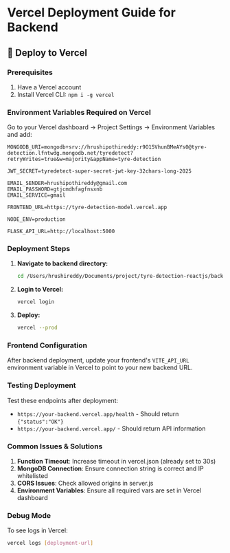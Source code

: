 # Vercel Deployment Guide for Backend

## 🚀 Deploy to Vercel

### Prerequisites
1. Have a Vercel account
2. Install Vercel CLI: `npm i -g vercel`

### Environment Variables Required on Vercel

Go to your Vercel dashboard → Project Settings → Environment Variables and add:

```
MONGODB_URI=mongodb+srv://hrushipothireddy:r9O15VhunBMeAYs0@tyre-detection.lfntwdg.mongodb.net/tyredetect?retryWrites=true&w=majority&appName=tyre-detection

JWT_SECRET=tyredetect-super-secret-jwt-key-32chars-long-2025

EMAIL_SENDER=hrushipothireddy@gmail.com
EMAIL_PASSWORD=gtjcmdhfagfnsxnb
EMAIL_SERVICE=gmail

FRONTEND_URL=https://tyre-detection-model.vercel.app

NODE_ENV=production

FLASK_API_URL=http://localhost:5000
```

### Deployment Steps

1. **Navigate to backend directory:**
   ```bash
   cd /Users/hrushireddy/Documents/project/tyre-detection-reactjs/backend
   ```

2. **Login to Vercel:**
   ```bash
   vercel login
   ```

3. **Deploy:**
   ```bash
   vercel --prod
   ```

### Frontend Configuration

After backend deployment, update your frontend's `VITE_API_URL` environment variable in Vercel to point to your new backend URL.

### Testing Deployment

Test these endpoints after deployment:
- `https://your-backend.vercel.app/health` - Should return `{"status":"OK"}`
- `https://your-backend.vercel.app/` - Should return API information

### Common Issues & Solutions

1. **Function Timeout**: Increase timeout in vercel.json (already set to 30s)
2. **MongoDB Connection**: Ensure connection string is correct and IP whitelisted
3. **CORS Issues**: Check allowed origins in server.js
4. **Environment Variables**: Ensure all required vars are set in Vercel dashboard

### Debug Mode

To see logs in Vercel:
```bash
vercel logs [deployment-url]
```
